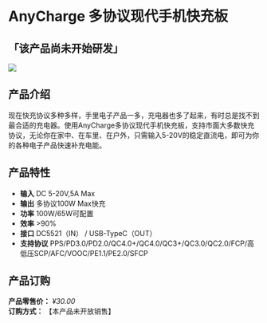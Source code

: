 # AnyCharge 多协议现代手机快充板

## 「该产品尚未开始研发」
![](img/)

## 产品介绍
现在快充协议多种多样，手里电子产品一多，充电器也多了起来，有时总是找不到最合适的充电器。使用AnyCharge多协议现代手机快充板，支持市面大多数快充协议，无论你在家中、在车里、在户外，只需输入5-20V的稳定直流电，即可为你的各种电子产品快速补充电能。

## 产品特性
- **输入**    DC 5-20V,5A Max
- **输出**    多协议100W Max快充
- **功率**    100W/65W可配置
- **效率**    >90%
- **接口**    DC5521（IN） / USB-TypeC（OUT）
- **支持协议**    PPS/PD3.0/PD2.0/QC4.0+/QC4.0/QC3+/QC3.0/QC2.0/FCP/高低压SCP/AFC/VOOC/PE1.1/PE2.0/SFCP

## 产品订购
**产品零售价：** *¥30.00*  
**订购方式：** 【本产品未开放销售】  
